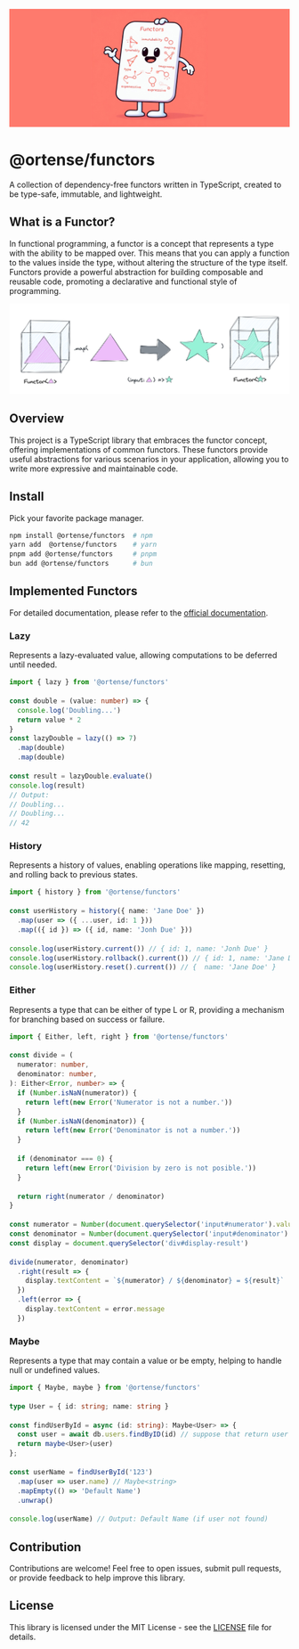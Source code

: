 
![Functors banner - the mediator mascot generated by dall-e 2](https://raw.githubusercontent.com/ortense/functors/main/media/mascot.jpg)

# @ortense/functors

A collection of dependency-free functors written in TypeScript, created to be type-safe, immutable, and lightweight.

## What is a Functor?

In functional programming, a functor is a concept that represents a type with the ability to be mapped over. This means that you can apply a function to the values inside the type, without altering the structure of the type itself. Functors provide a powerful abstraction for building composable and reusable code, promoting a declarative and functional style of programming.

![functor chart - made in excalidraw.com](https://raw.githubusercontent.com/ortense/functors/main/media/flow.png)

## Overview

This project is a TypeScript library that embraces the functor concept, offering implementations of common functors. These functors provide useful abstractions for various scenarios in your application, allowing you to write more expressive and maintainable code.

## Install

Pick your favorite package manager.

```sh
npm install @ortense/functors  # npm
yarn add  @ortense/functors    # yarn
pnpm add @ortense/functors     # pnpm
bun add @ortense/functors      # bun
```

## Implemented Functors

For detailed documentation, please refer to the [official documentation](https://ortense.github.io/functors).

### Lazy

Represents a lazy-evaluated value, allowing computations to be deferred until needed.

```ts
import { lazy } from '@ortense/functors'

const double = (value: number) => {
  console.log('Doubling...')
  return value * 2
}
const lazyDouble = lazy(() => 7)
  .map(double)
  .map(double)

const result = lazyDouble.evaluate()
console.log(result)
// Output:
// Doubling...
// Doubling...
// 42
```

### History

Represents a history of values, enabling operations like mapping, resetting, and rolling back to previous states.

```ts
import { history } from '@ortense/functors'

const userHistory = history({ name: 'Jane Doe' })
  .map(user => ({ ...user, id: 1 }))
  .map(({ id }) => ({ id, name: 'Jonh Due' }))

console.log(userHistory.current()) // { id: 1, name: 'Jonh Due' }
console.log(userHistory.rollback().current()) // { id: 1, name: 'Jane Doe' }
console.log(userHistory.reset().current()) // {  name: 'Jane Doe' }
```

### Either

Represents a type that can be either of type L or R, providing a mechanism for branching based on success or failure.

```ts
import { Either, left, right } from '@ortense/functors'

const divide = (
  numerator: number,
  denominator: number,
): Either<Error, number> => {
  if (Number.isNaN(numerator)) {
    return left(new Error('Numerator is not a number.'))
  }
  if (Number.isNaN(denominator)) {
    return left(new Error('Denominator is not a number.'))
  }

  if (denominator === 0) {
    return left(new Error('Division by zero is not posible.'))
  }

  return right(numerator / denominator)
}

const numerator = Number(document.querySelector('input#numerator').value)
const denominator = Number(document.querySelector('input#denominator').value)
const display = document.querySelector('div#display-result')

divide(numerator, denominator)
  .right(result => {
    display.textContent = `${numerator} / ${denominator} = ${result}`
  })
  .left(error => {
    display.textContent = error.message
  })
```

### Maybe

Represents a type that may contain a value or be empty, helping to handle null or undefined values.

```ts
import { Maybe, maybe } from '@ortense/functors'

type User = { id: string; name: string }

const findUserById = async (id: string): Maybe<User> => {
  const user = await db.users.findByID(id) // suppose that return user or null
  return maybe<User>(user)
};

const userName = findUserById('123')
  .map(user => user.name) // Maybe<string>
  .mapEmpty(() => 'Default Name')
  .unwrap()

console.log(userName) // Output: Default Name (if user not found)
```

## Contribution

Contributions are welcome! Feel free to open issues, submit pull requests, or provide feedback to help improve this library.

## License

This library is licensed under the MIT License - see the [LICENSE](https://github.com/ortense/functors/blob/main/LICENSE) file for details.
